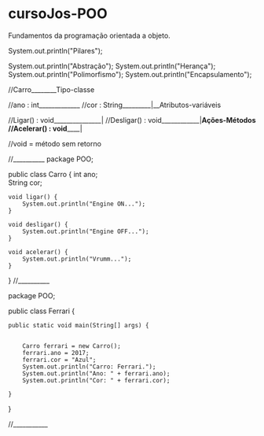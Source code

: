 # cursoJos-POO
Fundamentos da programação orientada a objeto.

System.out.println("Pilares");

System.out.println("Abstração");
System.out.println("Herança");
System.out.println("Polimorfismo");
System.out.println("Encapsulamento");

//Carro________Tipo-classe

//ano : int_____________
//cor : String_________|__Atributos-variáveis 

//Ligar() : void_______________|
//Desligar() : void____________|________Ações-Métodos
//Acelerar() : void____________|

//void = método sem retorno

//__________
package POO;

public class Carro {
    int ano;   
	String cor;
	
	void ligar() {
		System.out.println("Engine ON...");
	}
	
	void desligar() {
		System.out.println("Engine OFF...");
	}
	
	void acelerar() {
		System.out.println("Vrumm...");
	}
}
//__________

package POO;

public class Ferrari {

	public static void main(String[] args) {
        
	
 		Carro ferrari = new Carro();
	    ferrari.ano = 2017;
 		ferrari.cor = "Azul";
 		System.out.println("Carro: Ferrari.");
 		System.out.println("Ano: " + ferrari.ano);
 		System.out.println("Cor: " + ferrari.cor);
 		
	}
}

//___________
















